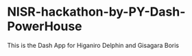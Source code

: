 # NISR-hackathon-by-PY-Dash-PowerHouse
This is the Dash App for Higaniro Delphin and Gisagara Boris
